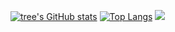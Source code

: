 [![tree's GitHub stats](https://github-readme-stats.vercel.app/api?username=yj666&hide=contribs,prs&show_icons=true&theme=radical)](https://github.com/anuraghazra/github-readme-stats)
[![Top Langs](https://github-readme-stats.vercel.app/api/top-langs/?username=yj666&layout=compact)](https://github.com/anuraghazra/github-readme-stats)
![](http://antzuhl.cn:4000/get/@)
